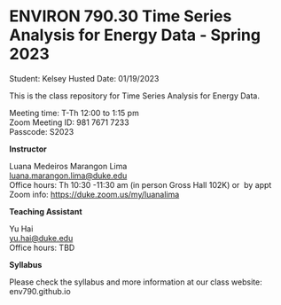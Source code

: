# ENVIRON 790.30 Time Series Analysis for Energy Data - Spring 2023

Student: Kelsey Husted
Date: 01/19/2023

This is the class repository for Time Series Analysis for Energy Data. <br>

Meeting time: T-Th 12:00 to 1:15 pm <br>
Zoom Meeting ID: 981 7671 7233 <br>
Passcode: S2023 <br>


**Instructor** <br>

Luana Medeiros Marangon Lima <br>
luana.marangon.lima@duke.edu <br>
Office hours: Th 10:30 -11:30 am (in person Gross Hall 102K) or  by appt <br>
Zoom info: https://duke.zoom.us/my/luanalima



**Teaching Assistant** <br>

Yu Hai <br>
yu.hai@duke.edu <br>
Office hours: TBD


**Syllabus** <br>

Please check the syllabus and more information at our class website: <br>
env790.github.io

